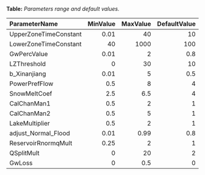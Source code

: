 **Table:** *Parameters range and default values.*

| ParameterName                  | MinValue           | MaxValue           | DefaultValue       | 
| :----------------------------- | -----------------: | -----------------: | -----------------: | 
| UpperZoneTimeConstant | 0.01 | 40 | 10 | 
| LowerZoneTimeConstant | 40 | 1000 | 100 | 
| GwPercValue | 0.01 | 2 | 0.8 | 
| LZThreshold | 0 | 30 | 10 | 
| b_Xinanjiang | 0.01 | 5 | 0.5 | 
| PowerPrefFlow | 0.5 | 8 | 4 | 
| SnowMeltCoef | 2.5 | 6.5 | 4 | 
| CalChanMan1 | 0.5 | 2 | 1 | 
| CalChanMan2 | 0.5 | 5 | 1 | 
| LakeMultiplier | 0.5 | 2 | 1 | 
| adjust_Normal_Flood | 0.01 | 0.99 | 0.8 | 
| ReservoirRnormqMult | 0.25 | 2 | 1 | 
| QSplitMult | 0 | 20 | 2 | 
| GwLoss | 0 | 0.5 | 0 | 